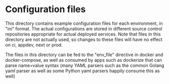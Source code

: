 # Configuration files

This directory contains example configuration files for each environment, in "ini" format. The actual configurations are stored
in different source control repositories appropriate for actual deployed services. Note that files in this directory
are not actually used, so changes to these files will have no effect on ci, appdev, next or prod.

The files in this directory can be fed to the "env_file" directive in docker and docker-compose, as well as consumed by
apps such as dockerize that can parse name=value syntax (many YAML parsers such as the common Golang yaml parser as well
as some Python yaml parsers happily consume this as well)